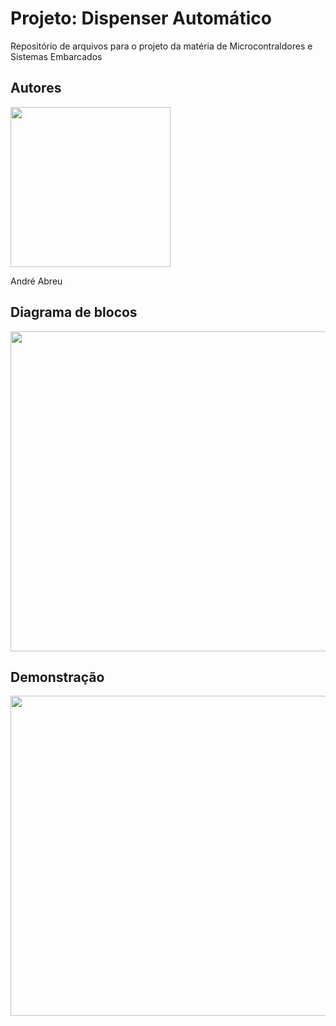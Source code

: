 # Projeto: Dispenser Automático
Repositório de arquivos para o projeto da matéria de Microcontraldores e Sistemas Embarcados

## Autores
<img src="https://i.imgur.com/s7CEaK1.jpeg" width="256">

André Abreu

## Diagrama de blocos
<img src="https://i.imgur.com/HB8CYCo.png" width="512">

## Demonstração
<a href="https://www.youtube.com/shorts/5-v-bV1ZpnA" title="Link do YouTube">
<img src="https://i.imgur.com/a80q2SJ.png" width="512">
</a>